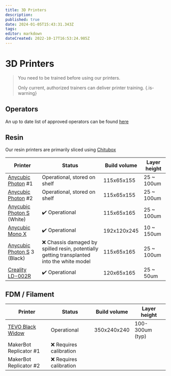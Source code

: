 ```yaml
---
title: 3D Printers
description: 
published: true
date: 2024-01-05T15:43:31.343Z
tags: 
editor: markdown
dateCreated: 2022-10-17T16:53:24.985Z
---
```


# 3D Printers

> You need to be trained before using our printers.
>
> Only current, authorized trainers can deliver printer training.
{.is-warning}

## Operators

An up to date list of approved operators can be found [here](/docs/reports/Printer_operators)

## Resin

Our resin printers are primarily sliced using [Chitubox](https://www.chitubox.com/en)

| Printer                                                                                                                    | Status                                                                                     | Build volume | Layer height |
|----------------------------------------------------------------------------------------------------------------------------|--------------------------------------------------------------------------------------------|--------------|--------------|
| [Anycubic Photon](https://www.anycubic.com/products/anycubic-photon-3d-printer) \#1                                        | Operational, stored on shelf                                                               | 115x65x155   | 25 \~ 100um  |
| [Anycubic Photon](https://www.anycubic.com/products/anycubic-photon-3d-printer) \#2                                        | Operational, stored on shelf                                                               | 115x65x155   | 25 \~ 100um  |
| [Anycubic Photon S](https://www.anycubic.com/collections/anycubic-photon-3d-printers/products/anycubic-photon-s) (White)   | ✔️ Operational                                                                             | 115x65x165   | 25 \~ 100um  |
| [Anycubic Mono X](https://www.anycubic.com/products/photon-mono-x-resin-printer)                                           | ✔️ Operational                                                                             | 192x120x245  | 10 \~ 150um  |
| [Anycubic Photon S](https://www.anycubic.com/collections/anycubic-photon-3d-printers/products/anycubic-photon-s) 3 (Black) | ❌ Chassis damaged by spilled resin, potentially getting transplanted into the white model | 115x65x165   | 25 \~ 100um  |
| [Creality LD-002R](https://www.creality3dofficial.com/products/ld-002r-lcd-resin-3d-printer)                               | ✔️ Operational                                                                             | 120x65x165   | 25 \~ 50um   |

## FDM / Filament

| Printer                                     | Status                  | Build volume | Layer height    |
|---------------------------------------------|-------------------------|--------------|-----------------|
| [TEVO Black Widow](/tools/3dprinters/tevo_black_widow) | Operational             | 350x240x240  | 100-300um (typ) |
| MakerBot Replicator \#1                     | ❌ Requires calibration |              |                 |
| MakerBot Replicator \#2                     | ❌ Requires calibration |              |                 |
